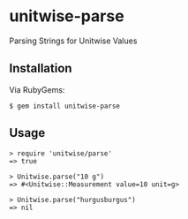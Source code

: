 # unitwise-parse

Parsing Strings for Unitwise Values

## Installation

Via RubyGems:

```
$ gem install unitwise-parse
```

## Usage

```
> require 'unitwise/parse'
=> true

> Unitwise.parse("10 g")
=> #<Unitwise::Measurement value=10 unit=g>

> Unitwise.parse("hurgusburgus")
=> nil
```
